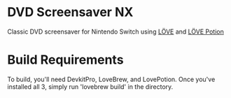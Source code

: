 
# DVD Screensaver NX    

Classic DVD screensaver for Nintendo Switch using [LÖVE](https://github.com/love2d/love) and [LÖVE Potion](https://github.com/lovebrew/lovepotion)

# Build Requirements

To build, you'll need DevkitPro, LoveBrew, and LovePotion. Once you've installed all 3, simply run 'lovebrew build' in the directory.

